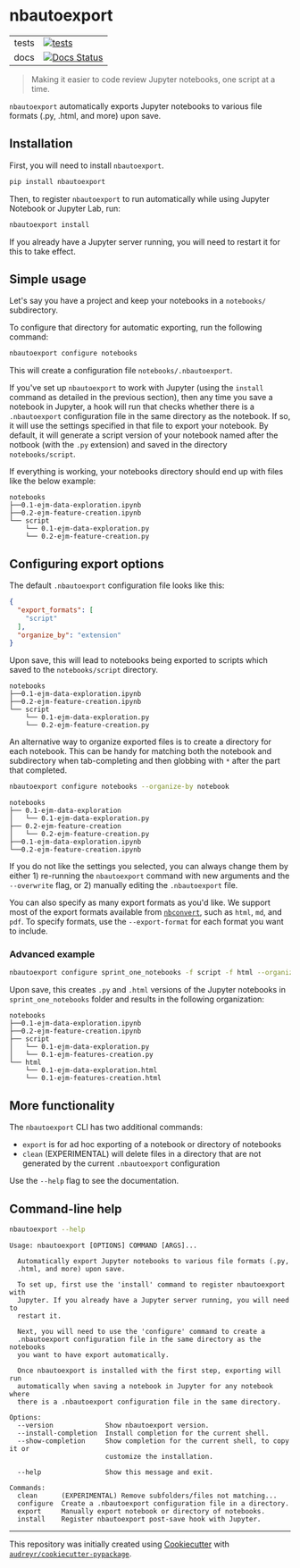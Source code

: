 # nbautoexport

| | |
| --: | :-- |
| tests | [![tests](https://github.com/drivendataorg/nbautoexport/workflows/tests/badge.svg?branch=master)](https://github.com/drivendataorg/nbautoexport/actions?query=workflow%3Atests+branch%3Amaster)
| docs | [![Docs Status](https://api.netlify.com/api/v1/badges/d16bbd7e-36f9-498f-b0db-b3144b8bb93e/deploy-status)](https://nbautoexport.drivendata.org/) |

> Making it easier to code review Jupyter notebooks, one script at a time.

`nbautoexport` automatically exports Jupyter notebooks to various file formats (.py, .html, and more) upon save.

## Installation

First, you will need to install `nbautoexport`.

```bash
pip install nbautoexport
```

Then, to register `nbautoexport` to run automatically while using Jupyter Notebook or Jupyter Lab, run:

```bash
nbautoexport install
```

If you already have a Jupyter server running, you will need to restart it for this to take effect.

## Simple usage

Let's say you have a project and keep your notebooks in a `notebooks/` subdirectory.

To configure that directory for automatic exporting, run the following command:

```bash
nbautoexport configure notebooks
```

This will create a configuration file `notebooks/.nbautoexport`.

If you've set up `nbautoexport` to work with Jupyter (using the `install` command as detailed in the previous section), then any time you save a notebook in Jupyter, a hook will run that checks whether there is a `.nbautoexport` configuration file in the same directory as the notebook. If so, it will use the settings specified in that file to export your notebook. By default, it will generate a script version of your notebook named after the notbook (with the `.py` extension) and saved in the directory `notebooks/script`.

If everything is working, your notebooks directory should end up with files like the below example:

```text
notebooks
├──0.1-ejm-data-exploration.ipynb
├──0.2-ejm-feature-creation.ipynb
└── script
    └── 0.1-ejm-data-exploration.py
    └── 0.2-ejm-feature-creation.py
```

## Configuring export options

The default `.nbautoexport` configuration file looks like this:

```json
{
  "export_formats": [
    "script"
  ],
  "organize_by": "extension"
}
```

Upon save, this will lead to notebooks being exported to scripts which saved to the `notebooks/script` directory.

```text
notebooks
├──0.1-ejm-data-exploration.ipynb
├──0.2-ejm-feature-creation.ipynb
└── script
    └── 0.1-ejm-data-exploration.py
    └── 0.2-ejm-feature-creation.py
```

An alternative way to organize exported files is to create a directory for each notebook. This can be handy for matching both the notebook and subdirectory when tab-completing and then globbing with `*` after the part that completed.

```bash
nbautoexport configure notebooks --organize-by notebook
```

```text
notebooks
├── 0.1-ejm-data-exploration
│   └── 0.1-ejm-data-exploration.py
├── 0.2-ejm-feature-creation
│   └── 0.2-ejm-feature-creation.py
├──0.1-ejm-data-exploration.ipynb
└──0.2-ejm-feature-creation.ipynb
```

If you do not like the settings you selected, you can always change them by either 1) re-running the `nbautoexport` command with new arguments and the `--overwrite` flag, or 2) manually editing the `.nbautoexport` file.

You can also specify as many export formats as you'd like. We support most of the export formats available from [`nbconvert`](https://nbconvert.readthedocs.io/en/latest/), such as `html`, `md`, and `pdf`. To specify formats, use the `--export-format` for each format you want to include.


### Advanced example

```bash
nbautoexport configure sprint_one_notebooks -f script -f html --organize-by extension
```

Upon save, this creates `.py` and `.html` versions of the Jupyter notebooks in `sprint_one_notebooks` folder and results in the following organization:

```text
notebooks
├──0.1-ejm-data-exploration.ipynb
├──0.2-ejm-feature-creation.ipynb
├── script
│   └── 0.1-ejm-data-exploration.py
│   └── 0.1-ejm-features-creation.py
└── html
    └── 0.1-ejm-data-exploration.html
    └── 0.1-ejm-features-creation.html
```

## More functionality

The `nbautoexport` CLI has two additional commands:

- `export` is for ad hoc exporting of a notebook or directory of notebooks
- `clean` (EXPERIMENTAL) will delete files in a directory that are not generated by the current `.nbautoexport` configuration

Use the `--help` flag to see the documentation.

## Command-line help

```bash
nbautoexport --help
```

```text
Usage: nbautoexport [OPTIONS] COMMAND [ARGS]...

  Automatically export Jupyter notebooks to various file formats (.py,
  .html, and more) upon save.

  To set up, first use the 'install' command to register nbautoexport with
  Jupyter. If you already have a Jupyter server running, you will need to
  restart it.

  Next, you will need to use the 'configure' command to create a
  .nbautoexport configuration file in the same directory as the notebooks
  you want to have export automatically.

  Once nbautoexport is installed with the first step, exporting will run
  automatically when saving a notebook in Jupyter for any notebook where
  there is a .nbautoexport configuration file in the same directory.

Options:
  --version             Show nbautoexport version.
  --install-completion  Install completion for the current shell.
  --show-completion     Show completion for the current shell, to copy it or
                        customize the installation.

  --help                Show this message and exit.

Commands:
  clean      (EXPERIMENTAL) Remove subfolders/files not matching...
  configure  Create a .nbautoexport configuration file in a directory.
  export     Manually export notebook or directory of notebooks.
  install    Register nbautoexport post-save hook with Jupyter.
```

---

This repository was initially created using [Cookiecutter](https://github.com/audreyr/cookiecutter) with [`audreyr/cookiecutter-pypackage`](https://github.com/audreyr/cookiecutter-pypackage).
